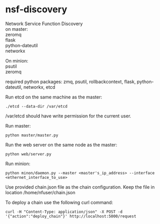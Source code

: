 # nsf-discovery
Network Service Function Discovery <br />
on master:<br />
zeromq <br />
flask <br />
python-dateutil <br />
networkx <br />

On minion: <br />
psutil <br />
zeromq <br />

required python packages: zmq, psutil, rollbackcontext, flask, python-dateutil,
networkx, etcd<br />

Run etcd on the same machine as the master:
```
./etcd --data-dir /var/etcd
```
/var/etcd should have write permission for the current user.

Run master:
```
python master/master.py
```
Run the web server on the same node as the master:
```
python web/server.py
```

Run minion:

```
python minon/daemon.py --master <master's_ip_address> --interface <ethernet_interface_to_use>
```

Use provided chain.json file as the chain configuration. 
Keep the file in location /home/nfuser/chain.json

To deploy a chain use the following curl command:
```
curl -H "Content-Type: application/json" -X POST -d '{"action":"deploy_chain"}' http://localhost:5000/request
```




